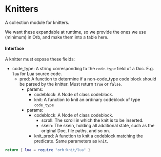 # Knitters


  A collection module for knitters\.

We want these expandable at runtime, so we provide the ones we use \(minimum\)
in Orb, and make them into a table here\.


#### Interface

A knitter must expose these fields:

- code\_type:  A string corresponding to the `code-type` field of a Doc\.
                 E\.g\. `lua` for Lua source code\.
    - pred:  A function to determine if a non\-code\_type code block
            should be parsed by the knitter\.  Must return `true` or
            `false`\.
      - params:
          - codeblock:  A Node of class codeblock\.
        - knit:  A function to knit an ordinary codeblock of type `code_type`
       - params:
            - codeblock:  A Node of class codeblock\.
              - scroll:  The scroll in which the knit is to be inserted\.
              - skein:  The skein, holding all additional state, such as the original
                       Doc, file paths, and so on\.
         - knit\_pred:  A function to knit a codeblock matching the predicate\.  Same
                 parameters as `knit`\.
    
```lua
return { lua = require "orb:knit/lua" }
```


